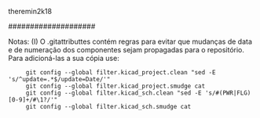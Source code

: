    theremin2k18

####################


Notas:
   (I) O .gitattributtes contém regras para evitar que mudanças de data e de numeração
      dos componentes sejam propagadas para o repositório. Para adicioná-las a sua
      cópia use:

         git config --global filter.kicad_project.clean "sed -E 's/^update=.*$/update=Date/'"
         git config --global filter.kicad_project.smudge cat
         git config --global filter.kicad_sch.clean "sed -E 's/#(PWR|FLG)[0-9]+/#\1?/'"
         git config --global filter.kicad_sch.smudge cat
